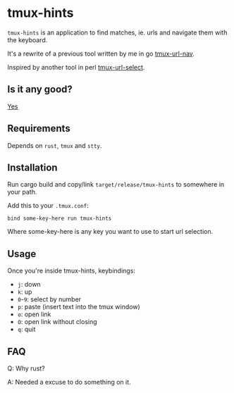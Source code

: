 # tmux-hints

`tmux-hints` is an application to find matches, ie. urls and navigate them
with the keyboard.

It's a rewrite of a previous tool written by me in go [tmux-url-nav][1].

Inspired by another tool in perl [tmux-url-select][2].

[1]: https://github.com/roger/tmux-url-nav
[2]: https://github.com/dequis/tmux-url-select

## Is it any good?

[Yes][3]

[3]: https://news.ycombinator.com/item?id=3067434

## Requirements

Depends on `rust`, `tmux` and `stty`.

## Installation

Run cargo build and copy/link `target/release/tmux-hints` to somewhere in your
path.

Add this to your `.tmux.conf`:

    bind some-key-here run tmux-hints

Where some-key-here is any key you want to use to start url selection.

## Usage

Once you're inside tmux-hints, keybindings:

 * `j`: down
 * `k`: up
 * `0`-`9`: select by number
 * `p`: paste (insert text into the tmux window)
 * `o`: open link
 * `O`: open link without closing
 * `q`: quit

## FAQ

Q: Why rust?

A: Needed a excuse to do something on it.
